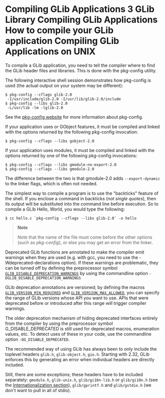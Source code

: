 Compiling GLib Applications
3
GLib Library
Compiling GLib Applications
How to compile your GLib application
Compiling GLib Applications on UNIX
===================================

To compile a GLib application, you need to tell the compiler where to
find the GLib header files and libraries. This is done with the
pkg-config utility.

The following interactive shell session demonstrates how pkg-config is
used (the actual output on your system may be different):

    $ pkg-config --cflags glib-2.0
     -I/usr/include/glib-2.0 -I/usr/lib/glib-2.0/include
    $ pkg-config --libs glib-2.0
     -L/usr/lib -lm -lglib-2.0

See the [pkg-config
website](http://www.freedesktop.org/wiki/Software/pkg-config) for more
information about pkg-config.

If your application uses or GObject features, it must be compiled and
linked with the options returned by the following pkg-config invocation:

    $ pkg-config --cflags --libs gobject-2.0

If your application uses modules, it must be compiled and linked with
the options returned by one of the following pkg-config invocations:

    $ pkg-config --cflags --libs gmodule-no-export-2.0
    $ pkg-config --cflags --libs gmodule-2.0

The difference between the two is that gmodule-2.0 adds
`--export-dynamic` to the linker flags, which is often not needed.

The simplest way to compile a program is to use the "backticks" feature
of the shell. If you enclose a command in backticks (*not single
quotes*), then its output will be substituted into the command line
before execution. So to compile a GLib Hello, World, you would type the
following:

    $ cc hello.c `pkg-config --cflags --libs glib-2.0` -o hello

> **Note**
>
> Note that the name of the file must come before the other options
> (such as *pkg-config*), or else you may get an error from the linker.

Deprecated GLib functions are annotated to make the compiler emit
warnings when they are used (e.g. with gcc, you need to use
the -Wdeprecated-declarations option). If these warnings are
problematic, they can be turned off by defining the preprocessor symbol
[`GLIB_DISABLE_DEPRECATION_WARNINGS`](#GLIB-DISABLE-DEPRECATION-WARNINGS:CAPS)
by using the commandline option `-DGLIB_DISABLE_DEPRECATION_WARNINGS`

GLib deprecation annotations are versioned; by defining the macros
[`GLIB_VERSION_MIN_REQUIRED`](#GLIB-VERSION-MIN-REQUIRED:CAPS) and
[`GLIB_VERSION_MAX_ALLOWED`](#GLIB-VERSION-MAX-ALLOWED:CAPS), you can
specify the range of GLib versions whose API you want to use. APIs that
were deprecated before or introduced after this range will trigger
compiler warnings.

The older deprecation mechanism of hiding deprecated interfaces entirely
from the compiler by using the preprocessor symbol
G\_DISABLE\_DEPRECATED is still used for deprecated macros, enumeration
values, etc. To detect uses of these in your code, use the commandline
option `-DG_DISABLE_DEPRECATED`.

The recommended way of using GLib has always been to only include the
toplevel headers `glib.h`, `glib-object.h`, `gio.h`. Starting with 2.32,
GLib enforces this by generating an error when individual headers are
directly included.

Still, there are some exceptions; these headers have to be included
separately: `gmodule.h`, `glib-unix.h`, `glib/gi18n-lib.h` or
`glib/gi18n.h` (see the [Internationalization section](#glib-I18N)),
`glib/gprintf.h` and `glib/gstdio.h` (we don't want to pull in all of
stdio).
